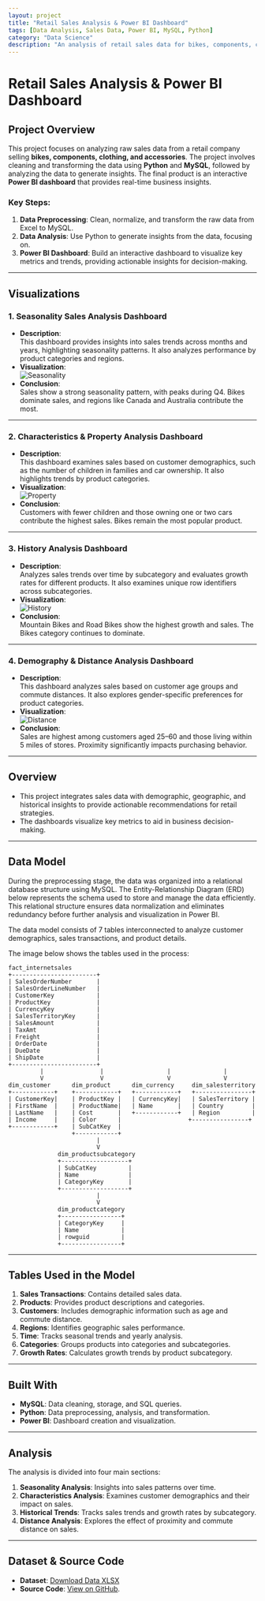 ```yaml
---
layout: project
title: "Retail Sales Analysis & Power BI Dashboard"
tags: [Data Analysis, Sales Data, Power BI, MySQL, Python]
category: "Data Science"
description: "An analysis of retail sales data for bikes, components, clothing, and accessories with insights visualized in an interactive Power BI dashboard."
---
```


# Retail Sales Analysis & Power BI Dashboard

## Project Overview

This project focuses on analyzing raw sales data from a retail company selling **bikes, components, clothing, and accessories**. The project involves cleaning and transforming the data using **Python** and **MySQL**, followed by analyzing the data to generate insights. The final product is an interactive **Power BI dashboard** that provides real-time business insights.

### Key Steps:
1. **Data Preprocessing**: Clean, normalize, and transform the raw data from Excel to MySQL.
2. **Data Analysis**: Use Python to generate insights from the data, focusing on.
3. **Power BI Dashboard**: Build an interactive dashboard to visualize key metrics and trends, providing actionable insights for decision-making.

---

## Visualizations

### 1. **Seasonality Sales Analysis Dashboard**
- **Description**:  
  This dashboard provides insights into sales trends across months and years, highlighting seasonality patterns. It also analyzes performance by product categories and regions.
- **Visualization**:  
  ![Seasonality](https://github.com/hanif-dev/hanif-dev.github.io/raw/main/images/seasonality.PNG)
- **Conclusion**:  
  Sales show a strong seasonality pattern, with peaks during Q4. Bikes dominate sales, and regions like Canada and Australia contribute the most.

---

### 2. **Characteristics & Property Analysis Dashboard**
- **Description**:  
  This dashboard examines sales based on customer demographics, such as the number of children in families and car ownership. It also highlights trends by product categories.
- **Visualization**:  
  ![Property](https://github.com/hanif-dev/hanif-dev.github.io/raw/main/images/property.PNG)
- **Conclusion**:  
  Customers with fewer children and those owning one or two cars contribute the highest sales. Bikes remain the most popular product.

---

### 3. **History Analysis Dashboard**
- **Description**:  
  Analyzes sales trends over time by subcategory and evaluates growth rates for different products. It also examines unique row identifiers across subcategories.
- **Visualization**:  
  ![History](https://github.com/hanif-dev/hanif-dev.github.io/raw/main/images/history.PNG)
- **Conclusion**:  
  Mountain Bikes and Road Bikes show the highest growth and sales. The Bikes category continues to dominate.

---

### 4. **Demography & Distance Analysis Dashboard**
- **Description**:  
  This dashboard analyzes sales based on customer age groups and commute distances. It also explores gender-specific preferences for product categories.
- **Visualization**:  
  ![Distance](https://github.com/hanif-dev/hanif-dev.github.io/raw/main/images/distance.PNG)
- **Conclusion**:  
  Sales are highest among customers aged 25–60 and those living within 5 miles of stores. Proximity significantly impacts purchasing behavior.

---

## Overview

- This project integrates sales data with demographic, geographic, and historical insights to provide actionable recommendations for retail strategies.  
- The dashboards visualize key metrics to aid in business decision-making.

---

## Data Model

During the preprocessing stage, the data was organized into a relational database structure using MySQL. The Entity-Relationship Diagram (ERD) below represents the schema used to store and manage the data efficiently. This relational structure ensures data normalization and eliminates redundancy before further analysis and visualization in Power BI.

The data model consists of 7 tables interconnected to analyze customer demographics, sales transactions, and product details.

The image below shows the tables used in the process:

```plaintext
fact_internetsales
+------------------------+
| SalesOrderNumber       |
| SalesOrderLineNumber   |
| CustomerKey            |
| ProductKey             |
| CurrencyKey            |
| SalesTerritoryKey      |
| SalesAmount            |
| TaxAmt                 |
| Freight                |
| OrderDate              |
| DueDate                |
| ShipDate               |
+------------------------+
         |                |                  |               |
         V                V                  V               V
dim_customer      dim_product      dim_currency     dim_salesterritory
+------------+    +------------+   +------------+   +----------------+
| CustomerKey|    | ProductKey |   | CurrencyKey|   | SalesTerritory |
| FirstName  |    | ProductName|   | Name       |   | Country        |
| LastName   |    | Cost       |   +------------+   | Region         |
| Income     |    | Color      |                   +----------------+
+------------+    | SubCatKey  |
                  +------------+
                         |
                         V
              dim_productsubcategory
              +-------------------+
              | SubCatKey         |
              | Name              |
              | CategoryKey       |
              +-------------------+
                         |
                         V
              dim_productcategory
              +-----------------+
              | CategoryKey     |
              | Name            |
              | rowguid         |
              +-----------------+
```
---

## Tables Used in the Model

1. **Sales Transactions**: Contains detailed sales data.
2. **Products**: Provides product descriptions and categories.
3. **Customers**: Includes demographic information such as age and commute distance.
4. **Regions**: Identifies geographic sales performance.
5. **Time**: Tracks seasonal trends and yearly analysis.
6. **Categories**: Groups products into categories and subcategories.
7. **Growth Rates**: Calculates growth trends by product subcategory.

---

## Built With

- **MySQL**: Data cleaning, storage, and SQL queries.
- **Python**: Data preprocessing, analysis, and transformation.
- **Power BI**: Dashboard creation and visualization.

---

## Analysis

The analysis is divided into four main sections:
1. **Seasonality Analysis**: Insights into sales patterns over time.
2. **Characteristics Analysis**: Examines customer demographics and their impact on sales.
3. **Historical Trends**: Tracks sales trends and growth rates by subcategory.
4. **Distance Analysis**: Explores the effect of proximity and commute distance on sales.

---

## Dataset & Source Code  

- **Dataset**: [Download Data XLSX](https://github.com/hanif-dev/end-to-end/tree/main/data)  
- **Source Code**: [View on GitHub](https://github.com/hanif-dev/end-to-end).  

